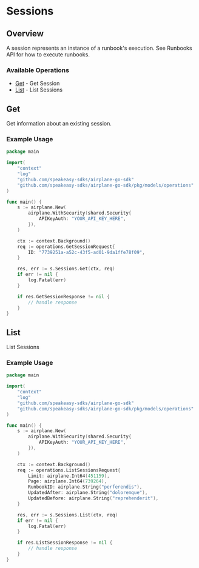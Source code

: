 # Sessions

## Overview

A session represents an instance of a runbook's execution. See Runbooks API for how to execute runbooks.

### Available Operations

* [Get](#get) - Get Session
* [List](#list) - List Sessions

## Get

Get information about an existing session.

### Example Usage

```go
package main

import(
	"context"
	"log"
	"github.com/speakeasy-sdks/airplane-go-sdk"
	"github.com/speakeasy-sdks/airplane-go-sdk/pkg/models/operations"
)

func main() {
    s := airplane.New(
        airplane.WithSecurity(shared.Security{
            APIKeyAuth: "YOUR_API_KEY_HERE",
        }),
    )

    ctx := context.Background()    
    req := operations.GetSessionRequest{
        ID: "7739251a-a52c-43f5-ad01-9da1ffe78f09",
    }

    res, err := s.Sessions.Get(ctx, req)
    if err != nil {
        log.Fatal(err)
    }

    if res.GetSessionResponse != nil {
        // handle response
    }
}
```

## List

List Sessions

### Example Usage

```go
package main

import(
	"context"
	"log"
	"github.com/speakeasy-sdks/airplane-go-sdk"
	"github.com/speakeasy-sdks/airplane-go-sdk/pkg/models/operations"
)

func main() {
    s := airplane.New(
        airplane.WithSecurity(shared.Security{
            APIKeyAuth: "YOUR_API_KEY_HERE",
        }),
    )

    ctx := context.Background()    
    req := operations.ListSessionsRequest{
        Limit: airplane.Int64(451159),
        Page: airplane.Int64(739264),
        RunbookID: airplane.String("perferendis"),
        UpdatedAfter: airplane.String("doloremque"),
        UpdatedBefore: airplane.String("reprehenderit"),
    }

    res, err := s.Sessions.List(ctx, req)
    if err != nil {
        log.Fatal(err)
    }

    if res.ListSessionResponse != nil {
        // handle response
    }
}
```
